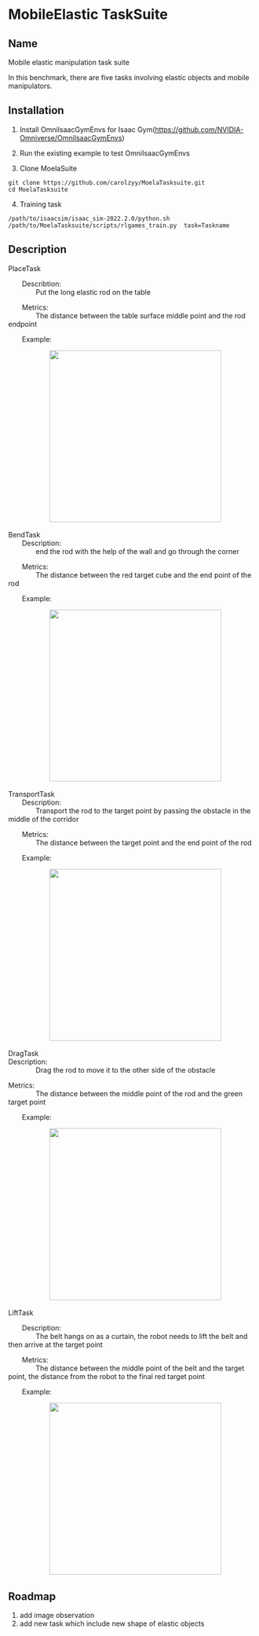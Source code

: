 # MobileElastic TaskSuite

## Name
Mobile elastic manipulation task suite

In this benchmark, there are five tasks involving elastic objects and mobile manipulators.

## Installation

1. Install OmniIsaacGymEnvs for Isaac Gym(https://github.com/NVIDIA-Omniverse/OmniIsaacGymEnvs)

2. Run the existing example to test  OmniIsaacGymEnvs

3. Clone MoelaSuite 
```
git clone https://github.com/carolzyy/MoelaTasksuite.git
cd MoelaTasksuite
```
4. Training task
```
/path/to/isaacsim/isaac_sim-2022.2.0/python.sh /path/to/MoelaTasksuite/scripts/rlgames_train.py  task=Taskname
```

## Description

PlaceTask  

&emsp;&emsp;Describtion:  
&emsp;&emsp;&emsp;&emsp;Put the long elastic rod on the table  

&emsp;&emsp;Metrics:  
&emsp;&emsp;&emsp;&emsp;The distance between the table surface middle point and the rod endpoint  

&emsp;&emsp;Example:  

&emsp;&emsp;&emsp;&emsp;&emsp;&emsp;<img src="Pics/Place.gif" width="350"/>  

BendTask  
&emsp;&emsp;Description:  
&emsp;&emsp;&emsp;&emsp;end the rod with the help of the wall and go through the corner  

&emsp;&emsp;Metrics:  
&emsp;&emsp;&emsp;&emsp;The distance between the red target cube and the end point of the rod  

&emsp;&emsp;Example:  

&emsp;&emsp;&emsp;&emsp;&emsp;&emsp;<img src="Pics/Bend.gif" width="350"/>  

TransportTask  
&emsp;&emsp;Description:  
&emsp;&emsp;&emsp;&emsp;Transport the rod to the target point by passing the obstacle in the middle of the corridor  
 
&emsp;&emsp;Metrics:   
&emsp;&emsp;&emsp;&emsp;The distance between the target point and the end point of the rod  

&emsp;&emsp;Example:  

&emsp;&emsp;&emsp;&emsp;&emsp;&emsp;<img src="Pics/Transport.gif" width="350"/>  

DragTask  
Description:  
&emsp;&emsp;&emsp;&emsp;Drag the rod to move it to the other side of the obstacle  

Metrics:  
&emsp;&emsp;&emsp;&emsp;The distance between the middle point of the rod and the green target point  

&emsp;&emsp;Example:  

&emsp;&emsp;&emsp;&emsp;&emsp;&emsp;<img src="Pics/Drag.gif" width="350"/>  

LiftTask  

&emsp;&emsp;Description:  
&emsp;&emsp;&emsp;&emsp;The belt hangs on as a curtain, the robot needs to lift the belt and then arrive at the target point

&emsp;&emsp;Metrics:  
&emsp;&emsp;&emsp;&emsp;The distance between the middle point of the belt and the target point, the distance from the robot to the final red target point  

&emsp;&emsp;Example:  

&emsp;&emsp;&emsp;&emsp;&emsp;&emsp;<img src="Pics/Lift.gif" width="350"/>


## Roadmap
1. add image observation
2. add new task which include new shape of elastic objects
